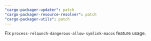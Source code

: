 ```yaml
---
"cargo-packager-updater": patch
"cargo-packager-resource-resolver": patch
"cargo-packager-utils": patch
---
```


Fix `process-relaunch-dangerous-allow-symlink-macos` feature usage.
